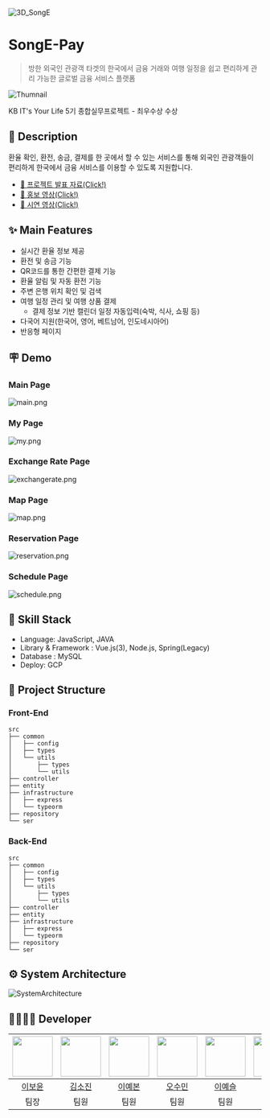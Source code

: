 ![3D_SongE](https://github.com/yesslee/song-e-pay/blob/main/frontend/public/images/3D_SongE.png)

# SongE-Pay
> 방한 외국인 관광객 타겟의 한국에서 금융 거래와 여행 일정을 쉽고 편리하게 관리 가능한 글로벌 금융 서비스 플랫폼

![Thumnail](https://github.com/yesslee/song-e-pay/blob/main/readme_img/Thumnail.png)

KB IT's Your Life 5기 종합실무프로젝트 - 최우수상 수상

## 📖 Description
환율 확인, 환전, 송금, 결제를 한 곳에서 할 수 있는 서비스를 통해 외국인 관광객들이 편리하게 한국에서 금융 서비스를 이용할 수 있도록 지원합니다.
- [🍄 프로젝트 발표 자료(Click!)](https://github.com/yesslee/song-e-pay/documents/)
- [🎥 홍보 영상(Click!)]()
- [🎥 시연 영상(Click!)]()

## ✨ Main Features
- 실시간 환율 정보 제공
- 환전 및 송금 기능
- QR코드를 통한 간편한 결제 기능
- 환율 알림 및 자동 환전 기능
- 주변 은행 위치 확인 및 검색
- 여행 일정 관리 및 여행 상품 결제
  - 결제 정보 기반 캘린더 일정 자동입력(숙박, 식사, 쇼핑 등)
- 다국어 지원(한국어, 영어, 베트남어, 인도네시아어)
- 반응형 페이지

## 🪧 Demo
### Main Page
![main.png](https://github.com/yesslee/song-e-pay/blob/main/readme_img/Main.png)

### My Page
![my.png](https://github.com/yesslee/song-e-pay/blob/main/readme_img/Mypage.png)

### Exchange Rate Page
![exchangerate.png](https://github.com/yesslee/song-e-pay/blob/main/readme_img/Exchangerate.png)

### Map Page
![map.png](https://github.com/yesslee/song-e-pay/blob/main/readme_img/Map.png)

### Reservation Page
![reservation.png](https://github.com/yesslee/song-e-pay/blob/main/readme_img/Reservation.png)

### Schedule Page
![schedule.png](https://github.com/yesslee/song-e-pay/blob/main/readme_img/Schedule.png)


## 🔧 Skill Stack
- Language: JavaScript, JAVA
- Library & Framework : Vue.js(3), Node.js, Spring(Legacy)
- Database : MySQL
- Deploy: GCP

## 📂 Project Structure
### Front-End
```
src
├── common
│   ├── config
│   ├── types
│   └── utils
│       ├── types
│       └── utils
├── controller
├── entity
├── infrastructure
│   ├── express
│   └── typeorm
├── repository
└── ser
```
### Back-End
```
src
├── common
│   ├── config
│   ├── types
│   └── utils
│       ├── types
│       └── utils
├── controller
├── entity
├── infrastructure
│   ├── express
│   └── typeorm
├── repository
└── ser
```

## ⚙️ System Architecture
![SystemArchitecture]()

## 👨‍👩‍👧‍👦 Developer

| <img src="https://github.com/yesslee.png" width="80"> | <img src="https://github.com/sojinnuna.png" width="80"> | <img src="https://github.com/ybon1107.png" width="80"> | <img src="https://github.com/ssooomm.png" width="80"> |  <img src="https://github.com/yesslee.png" width="80"> | <img src="https://github.com/cyh000127.png" width="80"> | <img src="https://github.com/ddubuk228.png" width="80"> |
| :----------------------------------------------------: | :------------------------------------------------------: | :--------------------------------------------------------: | :------------------------------------------------------: | :----------------------------------------------------: | :------------------------------------------------------: | :--------------------------------------------------------: |
|         [이보윤](https://github.com/yesslee)          |         [김소진](https://github.com/sojinnuna)          |         [이예본](https://github.com/ybon1107)          |         [오수민](https://github.com/ssooomm)          |         [이예슬](https://github.com/yesslee)          |         [최윤혁](https://github.com/cyh000127)          |         [황정현](https://github.com/ddubuk228)          |
|                          팀장                          |                           팀원                           |                            팀원                            |                           팀원                           |                           팀원                          |                           팀원                           |                            팀원                            | 


